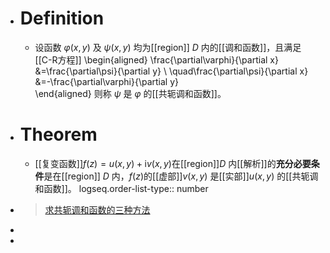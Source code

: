 - # Definition
	- 设函数 $\varphi\left(x,y\right)$ 及 $\psi\left(x,y\right)$ 均为[[region]] $D$ 内的[[调和函数]]，且满足 [[C-R方程]]
	  \begin{aligned}
	  \frac{\partial\varphi}{\partial x} &=\frac{\partial\psi}{\partial y} \\
	  \quad\frac{\partial\psi}{\partial x} &=-\frac{\partial\varphi}{\partial y}\
	  \end{aligned}
	  则称 $\psi$ 是 $\varphi$ 的[[共轭调和函数]]。
- # Theorem
	- [[复变函数]]$f(z)=u(x,y)+\mathrm{i}v(x,y)$在[[region]]$D$ 内[[解析]]的**充分必要条件**是在[[region]] $D$ 内，$f(z)$的[[虚部]]$v(x,y)$ 是[[实部]]$u(x,y)$ 的[[共轭调和函数]]。
	  logseq.order-list-type:: number
- >[求共轭调和函数的三种方法](https://www.bilibili.com/video/BV1w54y1m7Wb?t=284.8&p=66)
-
-